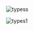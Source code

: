 
![typess](https://github.com/SeniorAcademy/JavaScript/assets/151378391/555085cb-8add-4cec-84cd-0ae6be60569c)

![types1](https://github.com/SeniorAcademy/JavaScript/assets/151378391/7cf2cc84-4729-474a-bcf3-bf8441293bc9)
